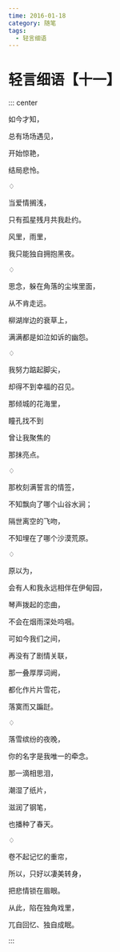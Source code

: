```yaml
---
time: 2016-01-18
category: 随笔
tags:
  - 轻言细语
---
```


# 轻言细语【十一】

::: center

如今才知，

总有场场遇见，

开始惊艳，

结局悲怜。

♢

当爱情搁浅，

只有孤星残月共我赴约。

风里，雨里，

我只能独自拥抱黑夜。

♢

思念，躲在角落的尘埃里面，

从不肯走远。

柳湖岸边的衰草上，

满满都是如泣如诉的幽怨。

♢

我努力踮起脚尖，

却得不到幸福的召见。

那倾城的花海里，

瞳孔找不到

曾让我聚焦的

那抹亮点。

♢

那枚刻满誓言的情签，

不知飘向了哪个山谷水涧；

隔世离空的飞吻，

不知埋在了哪个沙漠荒原。

♢

原以为，

会有人和我永远相伴在伊甸园，

琴声拨起的恋曲，

不会在烟雨深处呜咽。

可如今我们之间，

再没有了剧情关联，

那一叠厚厚词阙，

都化作片片雪花，

落寞而又蹁跹。

♢

落雪缤纷的夜晚，

你的名字是我唯一的牵念。

那一滴相思泪，

潮湿了纸片，

滋润了钢笔，

也播种了春天。

♢

卷不起记忆的重帘，

所以，只好以凄美转身，

把悲情锁在眉眼。

从此，陷在独角戏里，

兀自回忆、独自成眠。

:::
